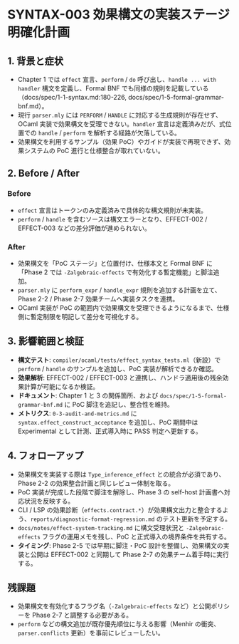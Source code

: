 # SYNTAX-003 効果構文の実装ステージ明確化計画

## 1. 背景と症状
- Chapter 1 では `effect` 宣言、`perform` / `do` 呼び出し、`handle ... with handler` 構文を定義し、Formal BNF でも同様の規則を記載している（docs/spec/1-1-syntax.md:180-226, docs/spec/1-5-formal-grammar-bnf.md）。  
- 現行 `parser.mly` には `PERFORM` / `HANDLE` に対応する生成規則が存在せず、OCaml 実装で効果構文を受理できない。`handler` 宣言は定義済みだが、式位置での `handle` / `perform` を解析する経路が欠落している。  
- 効果構文を利用するサンプル（効果 PoC）やガイドが実装で再現できず、効果システムの PoC 進行と仕様整合が取れていない。

## 2. Before / After
### Before
- `effect` 宣言はトークンのみ定義済みで具体的な構文規則が未実装。  
- `perform` / `handle` を含むソースは構文エラーとなり、EFFECT-002 / EFFECT-003 などの差分評価が進められない。

### After
- 効果構文を「PoC ステージ」と位置付け、仕様本文と Formal BNF に「Phase 2 では `-Zalgebraic-effects` で有効化する暫定機能」と脚注追加。  
- `parser.mly` に `perform_expr` / `handle_expr` 規則を追加する計画を立て、Phase 2-2 / Phase 2-7 効果チームへ実装タスクを連携。  
- OCaml 実装が PoC の範囲内で効果構文を受理できるようになるまで、仕様側に暫定制限を明記して差分を可視化する。

## 3. 影響範囲と検証
- **構文テスト**: `compiler/ocaml/tests/effect_syntax_tests.ml`（新設）で `perform` / `handle` のサンプルを追加し、PoC 実装が解析できるか確認。  
- **効果解析**: EFFECT-002 / EFFECT-003 と連携し、ハンドラ適用後の残余効果計算が可能になるか検証。  
- **ドキュメント**: Chapter 1 と 3 の関係箇所、および `docs/spec/1-5-formal-grammar-bnf.md` に PoC 脚注を追記し、整合性を維持。
- **メトリクス**: `0-3-audit-and-metrics.md` に `syntax.effect_construct_acceptance` を追加し、PoC 期間中は Experimental として計測、正式導入時に PASS 判定へ更新する。

## 4. フォローアップ
- 効果構文を実装する際は `Type_inference_effect` との統合が必須であり、Phase 2-2 の効果整合計画と同じレビュー体制を取る。  
- PoC 実装が完成した段階で脚注を解除し、Phase 3 の self-host 計画書へ対応状況を反映する。  
- CLI / LSP の効果診断（`effects.contract.*`）が効果構文出力と整合するよう、`reports/diagnostic-format-regression.md` のテスト更新を予定する。
- `docs/notes/effect-system-tracking.md` に構文受理状況と `-Zalgebraic-effects` フラグの運用メモを残し、PoC と正式導入の境界条件を共有する。
- **タイミング**: Phase 2-5 では早期に脚注・PoC 設計を整備し、効果構文の実装と公開は EFFECT-002 と同期して Phase 2-7 の効果チーム着手時に実行する。

## 残課題
- 効果構文を有効化するフラグ名（`-Zalgebraic-effects` など）と公開ポリシーを Phase 2-7 と調整する必要がある。  
- `perform` などの構文追加が既存優先順位に与える影響（Menhir の衝突、`parser.conflicts` 更新）を事前にレビューしたい。
